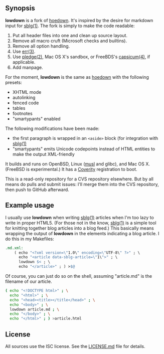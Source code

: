 ## Synopsis

**lowdown** is a fork of [hoedown](https://github.com/hoedown/hoedown).
It's inspired by the desire for markdown input for
[sblg(1)](https://kristaps.bsd.lv/sblg).  The fork is simply to make the
code readable:

1. Put all header files into one and clean up source layout.
2. Remove all macro cruft (Microsoft checks and builtins).
3. Remove all option handling.
4. Use [err(3)](http://man.openbsd.org/err.3).
5. Use [pledge(2)](http://man.openbsd.org/pledge.2), Mac OS X's sandbox,
   or FreeBDS's
   [capsicum(4)](https://www.freebsd.org/cgi/man.cgi?query=capsicum),
   if applicable.
6. Add manpage.

For the moment, **lowdown** is the same as
[hoedown](https://github.com/hoedown/hoedown) with the following presets:

- XHTML mode
- autolinking
- fenced code
- tables
- footnotes
- "smartypants" enabled

The following modifications have been made:

- the first paragraph is wrapped in an `<aside>` block (for integration
  with [sblg(1)](https://kristaps.bsd.lv/sblg)
- "smartypants" emits Unicode codepoints instead of HTML entities to
  make the output XML-friendly

It builds and runs on OpenBSD, Linux ([musl](https://www.musl-libc.org/) and glibc), and Mac OS X.  (FreeBSD is
experimental.)  It has a
[Coverity](https://scan.coverity.com/projects/lowdown) registration to
boot.

This is a read-only repository for a CVS repository elsewhere.  But by
all means do pulls and submit issues: I'll merge them into the CVS
repository, then push to GitHub afterward.

## Example usage

I usually use **lowdown** when writing
[sblg(1)](https://kristaps.bsd.lv/sblg) articles when I'm too lazy to
write in proper HTML5.
(For those not in the know, [sblg(1)](https://kristaps.bsd.lv/sblg) is a
simple tool for knitting together blog articles into a blog feed.)
This basically means wrapping the output of **lowdown** in the elements
indicating a blog article.
I do this in my Makefiles:

```Makefile
.md.xml:
	( echo "<?xml version=\"1.0\" encoding=\"UTF-8\" ?>" ; \
	  echo "<article data-sblg-article=\"1\">" ; \
	  lowdown $< ; \
	  echo "</article>" ; ) >$@
```

Of course, you can just do so on the shell, assuming "article.md" is the
filename of our article.

```sh
( echo "<!DOCTYPE html>" ; \
  echo "<html>" ; \
  echo "<head><title></title</head>" ; \
  echo "<body>" ; \
  lowdown article.md ; \
  echo "</body>" ; \
  echo "</html>" ; ) >article.html
```

## License

All sources use the ISC license.
See the [LICENSE.md](LICENSE.md) file for details.
